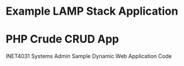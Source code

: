 # Example LAMP Stack Application

# PHP Crude CRUD App

INET4031 Systems Admin Sample Dynamic Web Application Code
